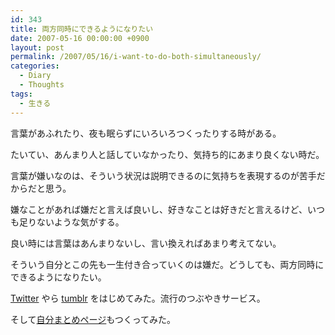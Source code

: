 ```yaml
---
id: 343
title: 両方同時にできるようになりたい
date: 2007-05-16 00:00:00 +0900
layout: post
permalink: /2007/05/16/i-want-to-do-both-simultaneously/
categories:
  - Diary
  - Thoughts
tags:
  - 生きる
---
```

言葉があふれたり、夜も眠らずにいろいろつくったりする時がある。
  
たいてい、あんまり人と話していなかったり、気持ち的にあまり良くない時だ。
  
言葉が嫌いなのは、そういう状況は説明できるのに気持ちを表現するのが苦手だからだと思う。
  
嫌なことがあれば嫌だと言えば良いし、好きなことは好きだと言えるけど、いつも足りないような気がする。
  
良い時には言葉はあんまりないし、言い換えればあまり考えてない。
  
そういう自分とこの先も一生付き合っていくのは嫌だ。どうしても、両方同時にできるようになりたい。

[Twitter](http://twitter.com/djmonta) やら [tumblr](http://monta.tumblr.com) をはじめてみた。流行のつぶやきサービス。
  
そして[自分まとめページ](http://monta.ampomtan.com)もつくってみた。
